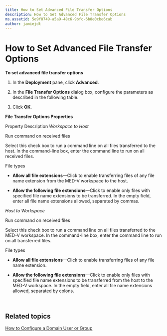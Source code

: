 ```yaml
---
title: How to Set Advanced File Transfer Options
description: How to Set Advanced File Transfer Options
ms.assetid: 5e9f8749-a5a9-48c6-9bfc-6b8e0cbe6cab
author: jamiejdt
---
```


# How to Set Advanced File Transfer Options


**To set advanced file transfer options**

1.  In the **Deployment** pane, click **Advanced**.

2.  In the **File Transfer Options** dialog box, configure the parameters as described in the following table.

3.  Click **OK**.

**File Transfer Options Properties**

Property
Description
*Workspace to Host*

Run command on received files

Select this check box to run a command line on all files transferred to the host. In the command-line box, enter the command line to run on all received files.

File types

-   **Allow all file extensions**—Click to enable transferring files of any file name extension from the MED-V workspace to the host.

-   **Allow the following file extensions**—Click to enable only files with specified file name extensions to be transferred. In the empty field, enter all file name extensions allowed, separated by commas.

*Host to Workspace*

Run command on received files

Select this check box to run a command line on all files transferred to the MED-V workspace. In the command-line box, enter the command line to run on all transferred files.

File types

-   **Allow all file extensions**—Click to enable transferring files of any file name extension.

-   **Allow the following file extensions**—Click to enable only files with specified file name extensions to be transferred from the host to the MED-V workspace. In the empty field, enter all file name extensions allowed, separated by colons.

 

## Related topics


[How to Configure a Domain User or Group](how-to-configure-a-domain-user-or-groupmedvv2.md)

 

 





